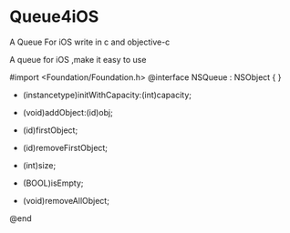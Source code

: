 # Queue4iOS
A Queue For iOS write in c and objective-c

A queue for iOS ,make it easy to use 

#import <Foundation/Foundation.h>
@interface NSQueue : NSObject {
}

- (instancetype)initWithCapacity:(int)capacity;

- (void)addObject:(id)obj;

- (id)firstObject;

- (id)removeFirstObject;

- (int)size;

- (BOOL)isEmpty;

- (void)removeAllObject;

@end
